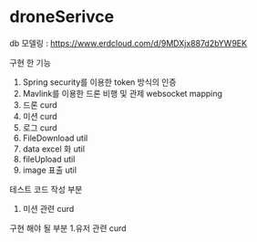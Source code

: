 # droneSerivce

db 모델링 : https://www.erdcloud.com/d/9MDXjx887d2bYW9EK


구현 한 기능
1. Spring security를 이용한 token 방식의 인증
2. Mavlink를 이용한 드론 비행 및 관제 websocket mapping
3. 드론 curd
4. 미션 curd
5. 로그 curd
6. FileDownload util
7. data excel 화 util
8. fileUpload util
9. image 표출 util


테스트 코드 작성 부분
1. 미션 관련 curd 

구현 해야 될 부분 
1.유저 관련 curd
